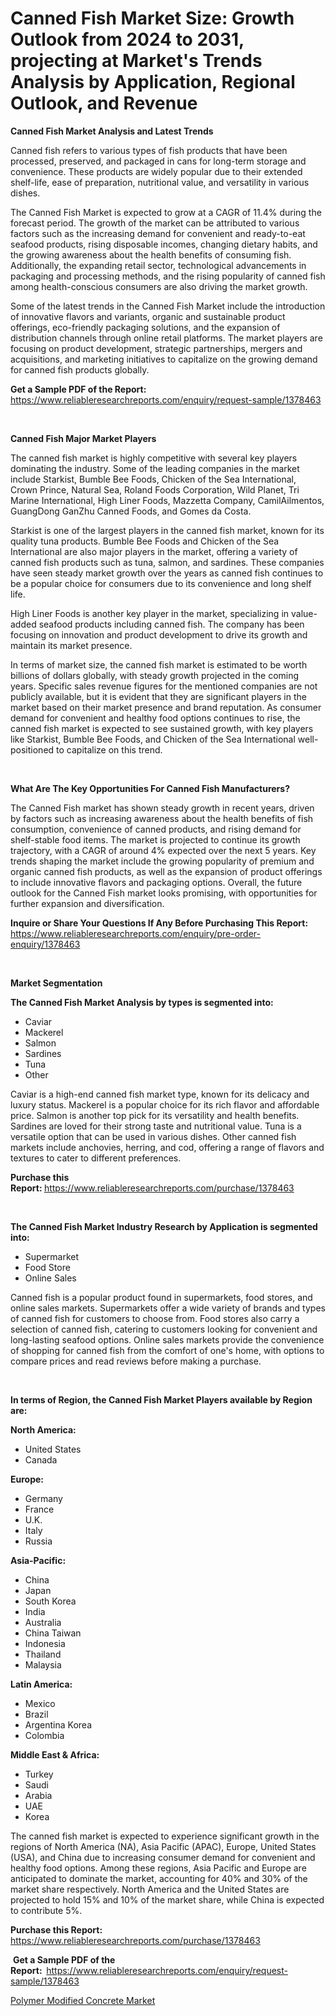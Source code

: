 <p><h1>Canned Fish Market Size: Growth Outlook from 2024 to 2031, projecting at Market's Trends Analysis by Application, Regional Outlook, and Revenue</h1></p><p><strong>Canned Fish Market Analysis and Latest Trends</strong></p>
<p><p>Canned fish refers to various types of fish products that have been processed, preserved, and packaged in cans for long-term storage and convenience. These products are widely popular due to their extended shelf-life, ease of preparation, nutritional value, and versatility in various dishes.</p><p>The Canned Fish Market is expected to grow at a CAGR of 11.4% during the forecast period. The growth of the market can be attributed to various factors such as the increasing demand for convenient and ready-to-eat seafood products, rising disposable incomes, changing dietary habits, and the growing awareness about the health benefits of consuming fish. Additionally, the expanding retail sector, technological advancements in packaging and processing methods, and the rising popularity of canned fish among health-conscious consumers are also driving the market growth.</p><p>Some of the latest trends in the Canned Fish Market include the introduction of innovative flavors and variants, organic and sustainable product offerings, eco-friendly packaging solutions, and the expansion of distribution channels through online retail platforms. The market players are focusing on product development, strategic partnerships, mergers and acquisitions, and marketing initiatives to capitalize on the growing demand for canned fish products globally.</p></p>
<p><strong>Get a Sample PDF of the Report:&nbsp;</strong> <a href="https://www.reliableresearchreports.com/enquiry/request-sample/1378463">https://www.reliableresearchreports.com/enquiry/request-sample/1378463</a></p>
<p>&nbsp;</p>
<p><strong>Canned Fish Major Market Players</strong></p>
<p><p>The canned fish market is highly competitive with several key players dominating the industry. Some of the leading companies in the market include Starkist, Bumble Bee Foods, Chicken of the Sea International, Crown Prince, Natural Sea, Roland Foods Corporation, Wild Planet, Tri Marine International, High Liner Foods, Mazzetta Company, CamilAilmentos, GuangDong GanZhu Canned Foods, and Gomes da Costa.</p><p>Starkist is one of the largest players in the canned fish market, known for its quality tuna products. Bumble Bee Foods and Chicken of the Sea International are also major players in the market, offering a variety of canned fish products such as tuna, salmon, and sardines. These companies have seen steady market growth over the years as canned fish continues to be a popular choice for consumers due to its convenience and long shelf life.</p><p>High Liner Foods is another key player in the market, specializing in value-added seafood products including canned fish. The company has been focusing on innovation and product development to drive its growth and maintain its market presence.</p><p>In terms of market size, the canned fish market is estimated to be worth billions of dollars globally, with steady growth projected in the coming years. Specific sales revenue figures for the mentioned companies are not publicly available, but it is evident that they are significant players in the market based on their market presence and brand reputation. As consumer demand for convenient and healthy food options continues to rise, the canned fish market is expected to see sustained growth, with key players like Starkist, Bumble Bee Foods, and Chicken of the Sea International well-positioned to capitalize on this trend.</p></p>
<p>&nbsp;</p>
<p><strong>What Are The Key Opportunities For Canned Fish Manufacturers?</strong></p>
<p><p>The Canned Fish market has shown steady growth in recent years, driven by factors such as increasing awareness about the health benefits of fish consumption, convenience of canned products, and rising demand for shelf-stable food items. The market is projected to continue its growth trajectory, with a CAGR of around 4% expected over the next 5 years. Key trends shaping the market include the growing popularity of premium and organic canned fish products, as well as the expansion of product offerings to include innovative flavors and packaging options. Overall, the future outlook for the Canned Fish market looks promising, with opportunities for further expansion and diversification.</p></p>
<p><strong>Inquire or Share Your Questions If Any Before Purchasing This Report:</strong> <a href="https://www.reliableresearchreports.com/enquiry/pre-order-enquiry/1378463">https://www.reliableresearchreports.com/enquiry/pre-order-enquiry/1378463</a></p>
<p>&nbsp;</p>
<p><strong>Market Segmentation</strong></p>
<p><strong>The Canned Fish Market Analysis by types is segmented into:</strong></p>
<p><ul><li>Caviar</li><li>Mackerel</li><li>Salmon</li><li>Sardines</li><li>Tuna</li><li>Other</li></ul></p>
<p><p>Caviar is a high-end canned fish market type, known for its delicacy and luxury status. Mackerel is a popular choice for its rich flavor and affordable price. Salmon is another top pick for its versatility and health benefits. Sardines are loved for their strong taste and nutritional value. Tuna is a versatile option that can be used in various dishes. Other canned fish markets include anchovies, herring, and cod, offering a range of flavors and textures to cater to different preferences.</p></p>
<p><strong>Purchase this Report:&nbsp;</strong><a href="https://www.reliableresearchreports.com/purchase/1378463">https://www.reliableresearchreports.com/purchase/1378463</a></p>
<p>&nbsp;</p>
<p><strong>The Canned Fish Market Industry Research by Application is segmented into:</strong></p>
<p><ul><li>Supermarket</li><li>Food Store</li><li>Online Sales</li></ul></p>
<p><p>Canned fish is a popular product found in supermarkets, food stores, and online sales markets. Supermarkets offer a wide variety of brands and types of canned fish for customers to choose from. Food stores also carry a selection of canned fish, catering to customers looking for convenient and long-lasting seafood options. Online sales markets provide the convenience of shopping for canned fish from the comfort of one's home, with options to compare prices and read reviews before making a purchase.</p></p>
<p>&nbsp;</p>
<p><strong>In terms of Region, the Canned Fish Market Players available by Region are:</strong></p>
<p>
    <p> <strong> North America: </strong>
        <ul>
            <li>United States</li>
            <li>Canada</li>
        </ul>
        </p> 
    <p> <strong> Europe: </strong>
        <ul>
            <li>Germany</li>
            <li>France</li>
            <li>U.K.</li>
            <li>Italy</li>
            <li>Russia</li>
        </ul>
        </p> 
    <p> <strong> Asia-Pacific: </strong>
        <ul>
            <li>China</li>
            <li>Japan</li>
            <li>South Korea</li>
            <li>India</li>
            <li>Australia</li>
            <li>China Taiwan</li>
            <li>Indonesia</li>
            <li>Thailand</li>
            <li>Malaysia</li>
        </ul>
        </p> 
    <p> <strong> Latin America: </strong>
        <ul>
            <li>Mexico</li>
            <li>Brazil</li>
            <li>Argentina Korea</li>
            <li>Colombia</li>
        </ul>
        </p> 
    <p> <strong> Middle East & Africa: </strong>
        <ul>
            <li>Turkey</li>
            <li>Saudi</li>
            <li>Arabia</li>
            <li>UAE</li>
            <li>Korea</li>
        </ul>
    </p>
    </p>
<p><p>The canned fish market is expected to experience significant growth in the regions of North America (NA), Asia Pacific (APAC), Europe, United States (USA), and China due to increasing consumer demand for convenient and healthy food options. Among these regions, Asia Pacific and Europe are anticipated to dominate the market, accounting for 40% and 30% of the market share respectively. North America and the United States are projected to hold 15% and 10% of the market share, while China is expected to contribute 5%.</p></p>
<p><strong>Purchase this Report: </strong><a href="https://www.reliableresearchreports.com/purchase/1378463">https://www.reliableresearchreports.com/purchase/1378463</a></p>
<p>&nbsp;<strong>Get a Sample PDF of the Report:&nbsp;&nbsp;</strong><a href="https://www.reliableresearchreports.com/enquiry/request-sample/1378463">https://www.reliableresearchreports.com/enquiry/request-sample/1378463</a></p>
<p><strong></strong></p>
<p><p><a href="https://bubble-tree-ea4.notion.site/Polymer-Modified-Concrete-Market-Analysis-Examines-its-Scope-on-Growth-Opportunities-and-Forecasted-16d6bbe42f8c44569588edfbcd1f91b0">Polymer Modified Concrete Market</a></p></p>
